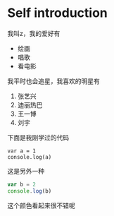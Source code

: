 # Self introduction

我叫z，我的爱好有

* 绘画
* 唱歌
* 看电影

我平时也会追星，我喜欢的明星有

1. 张艺兴
2. 迪丽热巴
3. 王一博
4. 刘宇

下面是我刚学过的代码

    var a = 1
    console.log(a)
    
这是另外一种

````javascript
var b = 2
console.log(b)
````

这个颜色看起来很不错呢
